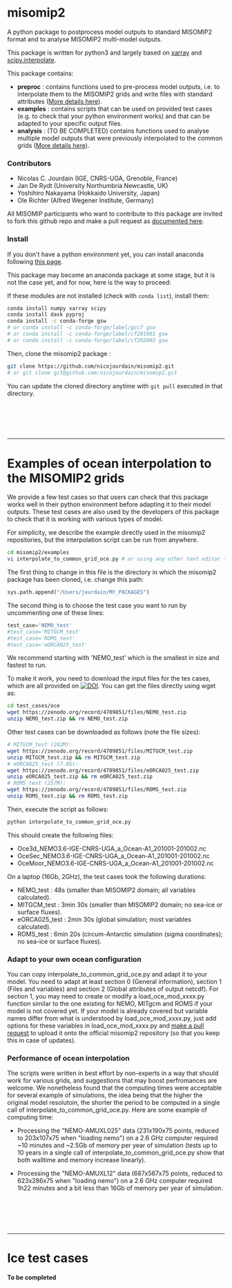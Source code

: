 # misomip2
A python package to postprocess model outputs to standard MISOMIP2 format and to analyse MISOMIP2 multi-model outputs.

This package is written for python3 and largely based on [xarray](http://xarray.pydata.org) and [scipy.interpolate](https://docs.scipy.org/doc/scipy/reference/interpolate.html).

This package contains:
* **preproc** : contains functions used to pre-process model outputs, i.e. to interpolate them to the MISOMIP2 grids and write files with standard attributes ([More details here](https://github.com/nicojourdain/misomip2/tree/master/preproc/README.md)).
* **examples** : contains scripts that can be used on provided test cases (e.g. to check that your python environment works) and that can be adapted to your specific output files.
* **analysis** : (TO BE COMPLETED) contains functions used to analyse multiple model outputs that were previously interpolated to the common grids ([More details here](https://github.com/nicojourdain/misomip2/tree/master/analysis/README.md)).

### Contributors
* Nicolas C. Jourdain (IGE, CNRS-UGA, Grenoble, France)
* Jan De Rydt (University Northumbria Newcastle, UK)
* Yoshihiro Nakayama (Hokkaido University, Japan)
* Ole Richter (Alfred Wegener Institute, Germany)

All MISOMIP participants who want to contribute to this package are invited to fork this github repo and make a pull request as [documented here](https://opensource.com/article/19/7/create-pull-request-github).

### Install
If you don't have a python environment yet, you can install anaconda following [this page](https://docs.anaconda.com/anaconda/install/).

This package may become an anaconda package at some stage, but it is not the case yet, and for now, here is the way to proceed:

If these modules are not installed (check with ```conda list```), install them:
```bash
conda install numpy xarray scipy
conda install dask pyproj
conda install -c conda-forge gsw 
# or conda install -c conda-forge/label/gcc7 gsw 
# or conda install -c conda-forge/label/cf201901 gsw 
# or conda install -c conda-forge/label/cf202003 gsw
```

Then, clone the misomip2 package :

```bash
git clone https://github.com/nicojourdain/misomip2.git
# or git clone git@github.com:nicojourdain/misomip2.git
```

You can update the cloned directory anytime with ```git pull``` executed in that directory. 

<br/><br/>
----------
----------

# Examples of ocean interpolation to the MISOMIP2 grids

We provide a few test cases so that users can check that this package works well in their python environment before adapting it to their model outputs. These test cases are also used by the developers of this package to check that it is working with various types of model. 

For simplicity, we describe the example directly used in the misomip2 repositories, but the interpolation script can be run from anywhere.

```bash
cd misomip2/examples
vi interpolate_to_common_grid_oce.py # or using any other text editor than vi
```
The first thing to change in this file is the directory in which the misomip2 package has been cloned, i.e. change this path:
```python
sys.path.append("/Users/jourdain/MY_PACKAGES")
```
The second thing is to choose the test case you want to run by uncommenting one of these lines:
```python
test_case='NEMO_test'
#test_case='MITGCM_test'
#test_case='ROMS_test'
#test_case='eORCA025_test'
```
We recommend starting with 'NEMO_test' which is the smallest in size and fastest to run.

To make it work, you need to download the input files for the tes cases, which are all provided on [![DOI](https://zenodo.org/badge/DOI/10.5281/zenodo.4709851.svg)](https://doi.org/10.5281/zenodo.4709851). You can get the files directly using wget as:
```bash
cd test_cases/oce
wget https://zenodo.org/record/4709851/files/NEMO_test.zip
unzip NEMO_test.zip && rm NEMO_test.zip
```

Other test cases can be downloaded as follows (note the file sizes):
```bash
# MITGCM_test (242M):
wget https://zenodo.org/record/4709851/files/MITGCM_test.zip
unzip MITGCM_test.zip && rm MITGCM_test.zip
# eORCA025_test (7.8G):
wget https://zenodo.org/record/4709851/files/eORCA025_test.zip
unzip eORCA025_test.zip && rm eORCA025_test.zip
# ROMS_test (257M):
wget https://zenodo.org/record/4709851/files/ROMS_test.zip
unzip ROMS_test.zip && rm ROMS_test.zip
```

Then, execute the script as follows:
```bash
python interpolate_to_common_grid_oce.py
```
This should create the following files:
* Oce3d\_NEMO3.6-IGE-CNRS-UGA\_a\_Ocean-A1\_201001-201002.nc
* OceSec\_NEMO3.6-IGE-CNRS-UGA\_a\_Ocean-A1\_201001-201002.nc
* OceMoor\_NEMO3.6-IGE-CNRS-UGA\_a\_Ocean-A1\_201001-201002.nc

On a laptop (16Gb, 2GHz), the test cases took the following durations:
* NEMO\_test : 48s (smaller than MISOMIP2 domain; all variables calculated). 
* MITGCM_test : 3min 30s (smaller than MISOMIP2 domain; no sea-ice or surface fluxes).
* eORCA025_test : 2min 30s (global simulation; most variables calculated).
* ROMS_test : 6min 20s (circum-Antarctic simulation (sigma coordinates); no sea-ice or surface fluxes).

### Adapt to your own ocean configuration

You can copy interpolate_to_common_grid_oce.py and adapt it to your model. You need to adapt at least section 0 (General information), section 1 (Files and variables) and section 2 (Global attributes of output netcdf). For section 1, you may need to create or modify a load\_oce\_mod\_xxxx.py function similar to the one existing for NEMO, MITgcm and ROMS if your model is not covered yet. If your model is already covered but variable names differ from what is understood by load\_oce\_mod\_xxxx.py, just add options for these variables in load\_oce\_mod\_xxxx.py and [make a pull request](https://opensource.com/article/19/7/create-pull-request-github) to upload it onto the official misomip2 repository (so that you keep this in case of updates).

### Performance of ocean interpolation

The scripts were written in best effort by non-experts in a way that should work for various grids, and suggestions that may boost perfromances are welcome. We nonetheless found that the computing times were acceptable for several example of simulations, the idea being that the higher the original model resolutoin, the shorter the period to be computed in a single call of interpolate\_to\_common\_grid\_oce.py. Here are some example of computing time:

* Processing the "NEMO-AMUXL025" data (231x190x75 points, reduced to 203x107x75 when "loading nemo") on a 2.6 GHz computer required ~10 minutes and ~2.5Gb of memory per year of simulation (tests up to 10 years in a single call of interpolate\_to\_common\_grid\_oce.py show that both walltime and memory increase linearly). 

* Processing the "NEMO-AMUXL12" data (687x567x75 points, reduced to 623x286x75 when "loading nemo") on a 2.6 GHz computer required 1h22 minutes and a bit less than 16Gb of memory per year of simulation.

<br/><br/>
----------
----------
 
# Ice test cases

**To be completed**

